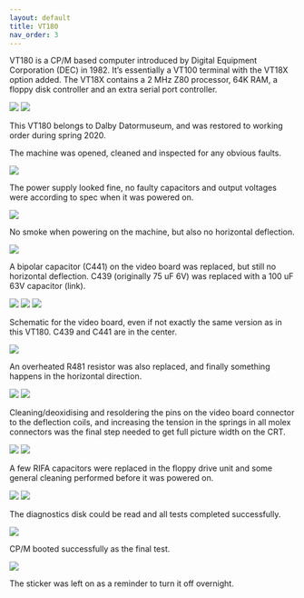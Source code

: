 ```yaml
---
layout: default
title: VT180
nav_order: 3
---
```


VT180 is a CP/M based computer introduced by Digital Equipment Corporation (DEC) in 1982. It’s essentially a VT100 terminal with the VT18X option added. The VT18X contains a 2 MHz Z80 processor, 64K RAM, a floppy disk controller and an extra serial port controller.

![](../assets/images/vt180/2019-12-22_06.37_VT18X_Option-768x1024.jpeg)
![](../assets/images/vt180/2019-12-22_06.41_CPU_Board-1024x768.jpeg)

This VT180 belongs to Dalby Datormuseum, and was restored to working order during spring 2020.

The machine was opened, cleaned and inspected for any obvious faults.

![](../assets/images/vt180/2019-12-22_06.24_Back-1024x768.jpeg)

The power supply looked fine, no faulty capacitors and output voltages were according to spec when it was powered on.

![](../assets/images/vt180/2019-12-22_06.31_Power_supply-1024x768.jpeg)

No smoke when powering on the machine, but also no horizontal deflection.

![](../assets/images/vt180/2019-12-22_06.44_No_deflection-1024x768.jpeg)

A bipolar capacitor (C441) on the video board was replaced, but still no horizontal deflection. C439 (originally 75 uF 6V) was replaced with a 100 uF 63V capacitor (link).

![](../assets/images/vt180/2019-12-28_11.24_Capacitor-1024x768.jpeg)
![](../assets/images/vt180/2020-01-05_06.29_Faulty_cap-768x1024.jpeg)
![](../assets/images/vt180/2020-01-05_07.04_No_deflection-1024x768.jpeg)

Schematic for the video board, even if not exactly the same version as in this VT180. C439 and C441 are in the center.

![](../assets/images/vt180/Video_board_schematic-1024x580.png)

An overheated R481 resistor was also replaced, and finally something happens in the horizontal direction.

![](../assets/images/vt180/2020-05-14_19.08_Resistor-1-1024x989.jpg)
![](../assets/images/vt180/2020-05-15_19.57_VT180-1024x768.jpeg)

Cleaning/deoxidising and resoldering the pins on the video board connector to the deflection coils, and increasing the tension in the springs in all molex connectors was the final step needed to get full picture width on the CRT.

![](../assets/images/vt180/2020-05-15_19.59_Video_board-1024x768.jpeg)
![](../assets/images/vt180/2020-05-15_19.57_VT180-1024x768.jpeg)

A few RIFA capacitors were replaced in the floppy drive unit and some general cleaning performed before it was powered on.

![](../assets/images/vt180/2020-07-18_13.38_Floppy-1024x768.jpeg)
![](../assets/images/vt180/2020-07-18_13.40_Floppy_PS_1-768x1024.jpeg)

The diagnostics disk could be read and all tests completed successfully.

![](../assets/images/vt180/2020-07-18_14.26_VT180-1024x676.jpg)

CP/M booted successfully as the final test.

![](../assets/images/vt180/2020-07-18_14.30_VT180-1-833x1024.jpg)

The sticker was left on as a reminder to turn it off overnight.